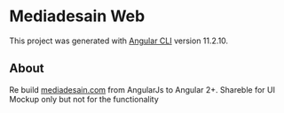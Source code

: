 # Mediadesain Web

This project was generated with [Angular CLI](https://github.com/angular/angular-cli) version 11.2.10.

## About

Re build [mediadesain.com](mediadesain.com) from AngularJs to Angular 2+. Shareble for UI Mockup only but not for the functionality
